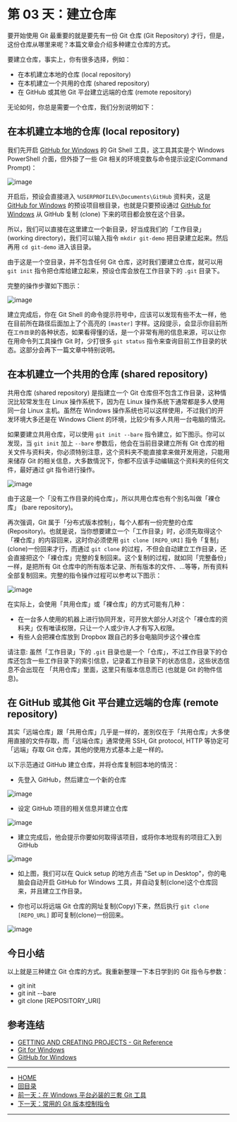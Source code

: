 第 03 天：建立仓库
===========================================================

要开始使用 Git 最重要的就是要先有一份 Git 仓库 (Git Repository) 才行，但是，这份仓库从哪里来呢？本篇文章会介绍多种建立仓库的方式。

要建立仓库，事实上，你有很多选择，例如：

* 在本机建立本地的仓库 (local repository)
* 在本机建立一个共用的仓库 (shared repository)
* 在 GitHub 或其他 Git 平台建立远端的仓库 (remote repository)

无论如何，你总是需要一个仓库，我们分別说明如下：

在本机建立本地的仓库 (local repository)
---------------------------------------

我们先开启 [GitHub for Windows](http://windows.github.com/) 的 Git Shell 工具，这工具其实是个 Windows PowerShell 介面，但外掛了一些 Git 相关的环境变数与命令提示设定(Command Prompt)：

![image](figures/03/01.png)

开启后，预设会直接进入 `%USERPROFILE%\Documents\GitHub` 资料夹，这是 [GitHub for Windows](http://windows.github.com/) 的预设项目根目录，也就是只要预设通过 [GitHub for Windows](http://windows.github.com/) 从 GitHub 复制 (clone) 下来的项目都会放在这个目录。

所以，我们可以直接在这里建立一个新目录，好当成我们的「工作目录」(working directory)，我们可以输入指令 `mkdir git-demo` 把目录建立起来。然后再用 `cd git-demo` 进入该目录。

由于这是一个空目录，并不包含任何 Git 仓库，这时我们要建立仓库，就可以用 `git init` 指令把仓库给建立起来，预设仓库会放在工作目录下的 `.git` 目录下。

完整的操作步骤如下图示：

![image](figures/03/02.png)

建立完成后，你在 Git Shell 的命令提示符号中，应该可以发现有些不太一样，他在目前所在路径后面加上了个高亮的 `[master]` 字样。这段提示，会显示你目前所在`工作目录`的各种状态，如果看得懂的话，是一个非常有用的信息来源，可以让你在用命令列工具操作 Git 时，少打很多 `git status` 指令来查询目前工作目录的状态。这部分会再下一篇文章中特别说明。

在本机建立一个共用的仓库 (shared repository)
---------------------------------------

共用仓库 (shared repository) 是指建立一个 Git 仓库但不包含工作目录，这种情況比较常发生在 Linux 操作系统下，因为在 Linux 操作系统下通常都是多人使用同一台 Linux 主机。虽然在 Windows 操作系统也可以这样使用，不过我们的开发环境大多还是在 Windows Client 的环境，比较少有多人共用一台电脑的情況。

如果要建立共用仓库，可以使用 `git init --bare` 指令建立，如下图示。你可以发现，当 `git init` 加上 `--bare` 参数后，他会在当前目录建立所有 Git 仓库的相关文件与资料夹，你必须特别注意，这个资料夹不能直接拿来做开发用途，只能用来储存 Git 的相关信息，大多数情況下，你都不应该手动编辑这个资料夹的任何文件，最好通过 git 指令进行操作。

![image](figures/03/03.png)

由于这是一个「没有工作目录的纯仓库」，所以共用仓库也有个別名叫做「裸仓库」 (bare repository)。

再次强调，Git 属于「分布式版本控制」，每个人都有一份完整的仓库(Repository)。也就是说，当你想要建立一个「工作目录」时，必须先取得这个「裸仓库」的内容回来，这时你必须使用 `git clone [REPO_URI]` 指令「复制」(clone)一份回来才行，而通过 `git clone` 的过程，不但会自动建立工作目录，还会直接把这个「裸仓库」完整的复制回来。这个复制的过程，就如同「完整备份」一样，是把所有 Git 仓库中的所有版本记录、所有版本的文件、...等等，所有资料全部复制回来。完整的指令操作过程可以参考以下图示：

![image](figures/03/04.png)

在实际上，会使用「共用仓库」或「裸仓库」的方式可能有几种：

* 在一台多人使用的机器上进行协同开发，可开放大部分人对这个「裸仓库的资料夹」仅有唯读权限，只让一个人或少许人才有写入权限。
* 有些人会把裸仓库放到 Dropbox 跟自己的多台电脑同步这个裸仓库

请注意: 虽然「工作目录」下的 `.git` 目录也是一个「仓库」，不过工作目录下的仓库还包含一些工作目录下的索引信息，记录着工作目录下的状态信息，这些状态信息不会出现在 「共用仓库」里面，这里只有版本信息而已 (也就是 Git 的物件信息)。


在 GitHub 或其他 Git 平台建立远端的仓库 (remote repository)
---------------------------------------

其实「远端仓库」跟「共用仓库」几乎是一样的，差別仅在于「共用仓库」大多使用直接的文件存取，而「远端仓库」通常使用 SSH, Git protocol, HTTP 等协定可「远端」存取 Git 仓库，其他的使用方式基本上是一样的。

以下示范通过 GitHub 建立仓库，并将仓库复制回本地的情況：

* 先登入 GitHub，然后建立一个新的仓库

![image](figures/03/05.png)

* 设定 GitHub 项目的相关信息并建立仓库

![image](figures/03/06.png)

* 建立完成后，他会提示你要如何取得该项目，或将你本地现有的项目汇入到 GitHub

![image](figures/03/07.png)

* 如上图，我们可以在 Quick setup 的地方点击 "Set up in Desktop"，你的电脑会自动开启 GitHub for Windows 工具，并自动复制(clone)这个仓库回来，并且建立工作目录。

* 你也可以将远端 Git 仓库的网址复制(Copy)下来，然后执行 `git clone [REPO_URL]` 即可复制(clone)一份回来。

![image](figures/03/08.png)


今日小结
-------

以上就是三种建立 Git 仓库的方式。我重新整理一下本日学到的 Git 指令与参数：

* git init
* git init --bare
* git clone [REPOSITORY_URI]

参考连结
-------

*  [GETTING AND CREATING PROJECTS - Git Reference](http://gitref.org/creating/)
*  [Git for Windows](http://msysgit.github.io/)
*  [GitHub for Windows](http://windows.github.com/)


-------
* [HOME](../README)
* [回目录](README)
* [前一天：在 Windows 平台必装的三套 Git 工具](02)
* [下一天：常用的 Git 版本控制指令](04)

-------



